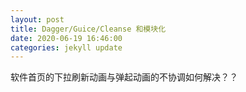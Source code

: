 ```yaml
---
layout: post
title: Dagger/Guice/Cleanse 和模块化
date: 2020-06-19 16:46:00
categories: jekyll update
---
```


软件首页的下拉刷新动画与弹起动画的不协调如何解决？？